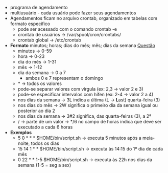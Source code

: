* programa de agendamento
* multiusuário - cada usuário pode fazer seus agendamentos
* Agendamentos ficam no arquivo crontab, organizado em tabelas com formato específico
	* pode ser acessado com o comando crontab -e
	* crontab de usuários -> /var/spool/cron/crontabs/
	* crontab global -> /etc/crontab
* **Formato** minutos; horas; dias do mês; mês; dias da semana [Questão](https://www.qconcursos.com/questoes-de-concursos/questoes?q=Q2239101)
	* minutos -> 0-59
	* hora -> 0-23
	* dia do mês -> 1-31
	* mês -> 1-12
	* dia da semana -> 0 a 7
		* ambos 0 e 7 representam o domingo
	* \* -> todos os valores
	* pode-se separar valores com vírgula (ex: 2,3 -> valor 2 e 3)
	* pode-se especificar intervalos com hífen (ex: 2-4 -> valor 2 a 4)
	* nos dias da semana -> 3L indica a última (L -> **L**ast) quarta-feira (3)
	* nos dias do mês -> 2W significa o primeiro dia da semana igual ou posterior ao dia 2
	* nos dias da semana -> 3#2 significa, das quarta-feiras (3), a 2ª
	* / -> parte de um valor -> \*/6 no campo de horas indica que deve ser executado a cada 6 horas
* **Exemplos**
	* 5 0 \* \* \* $HOME/bin/script.sh -> executa 5 minutos após a meia-noite, todos os dias
	* 15 14 1 \* \* $HOME/bin/script.sh -> executa às 14:15 do 1º dia de cada mês
	* 0 22 \* \* 1-5 $HOME/bin/script.sh -> executa às 22h nos dias da semana (1-5 = seg a sex)